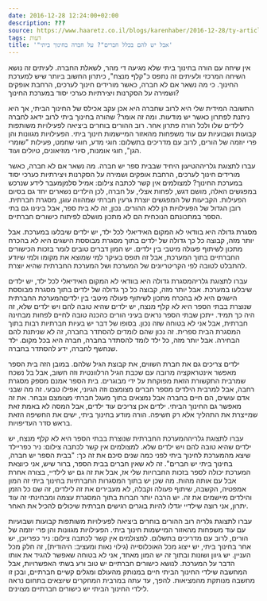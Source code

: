 ```yaml
---
date: 2016-12-28 12:24:00+02:00
description: ???
source: https://www.haaretz.co.il/blogs/karenhaber/2016-12-28/ty-article/0000017f-f8dd-ddde-abff-fcfde0ff0000
tags: דעות
title: '"אבל יש להם בכלל חברים"? על חברה בחינוך ביתי'
---
```


אין שיחה עם הורה בחינוך ביתי שלא מגיעה די מהר, לשאלת החברה. לעיתים זה נושא השיחה המרכזי ולעיתים זה נתפס כ"קלף מנצח", כיתרון החשוב ביותר שיש למערכת החינוך. כי מה נשאר אם לא חברה, כאשר מורידים חינוך לערכים, הרחבת אופקים ושמירה על הסקרנות ויצירתיות כערכי יסוד במערכת החינוך?

התשובה המידית שלי היא לרוב שחברה היא אכן עקב אכילס של החינוך הביתי, אך היא ניתנת לפתרון כאשר יש מודעות. ומה זה אומר? שהורה בחינוך ביתי לרוב ידאג לחברה לילדים שלו ולכל הורה פתרון אחר. רוב ההורים בוחרים ביציאה לפעילויות משותפות קבועות ושבועיות עם עוד משפחות מהאזור המיישמות חינוך ביתי. הפעילויות מגוונות והן פרי יוזמה של הורים, לרוב עם מדריכים בתשלום: חוגי מדע, חוגי שחמט, פעילות "שומרי הגן", חוגי אומנות, סיורי מוזיאונים, טיולים ועוד.

 עברו לתצוגת גלריההטיעון היחיד שבבית ספר יש חברה. מה נשאר אם לא חברה, כאשר מורידים חינוך לערכים, הרחבת אופקים ושמירה על הסקרנות ויצירתיות כערכי יסוד במערכת החינוך? למצולמים אין קשר לכתבה צילום: אמיל סלמןמעבר לידע שנרכש במפגשים האלה, מושם דגש, לפחות אצלי, על חברה, לכן הילדים נשארים יחד גם בסיום הפעילות. הקביעות של המפגשים יוצרת גרעין חברתי שמהווה עוגן, מסגרת חברתית. רובן הגדול של הפעילויות הן ללא ההורים. נכון, זה לא בית ספר, אבל בינינו גם בתי הספר במתכונתם הנוכחית הם לא מתכון מושלם לפיתוח כישורים חברתיים.

מסגרת גדולה היא בוודאי לא המקום האידיאלי לכל ילד, יש ילדים שיבלעו במערכת. אבל יותר מזה, קבוצה כל כך גדולה של ילדים בתוך מסגרת מבוססת הישגים היא לא בהכרח מתכון לשיתוף פעולה מיטבי בין ילדים. יש המון דברים טובים לומר בזכות הכישורים החברתיים בתוך המערכת, אבל זה תופס בעיקר למי שמוצא את מקומו ולמי שיודע להתבלט לטובה לפי הקריטריונים של המערכת ושל המערכת החברתית שהיא יוצרת.

 עברו לתצוגת גלריהמסגרת גדולה היא בוודאי לא המקום האידיאלי לכל ילד, יש ילדים שיבלעו במערכת. אבל יותר מזה, קבוצה כל כך גדולה של ילדים בתוך מסגרת מבוססת הישגים היא לא בהכרח מתכון לשיתוף פעולה מיטבי בין ילדיםהמערכת החברתית שנוצרת בבתי הספר היא לא קלף מנצח, יש ילדים שהיא טובה להם ויש ילדים שלא, זה היה כך תמיד. ייתכן שבתי הספר נראים בעיני הורים כהכנה טובה לחיים לפחות מבחינה חברתית, אבל אני לא בטוחה שזה נכון. בסופו של דבר יש בעיות חברתיות רבות בתוך המסגרת הבית ספרית. זה נכון שהם לומדים להסתדר בחברה, זה לא שניתנת להם הבחירה. אבל יותר מזה, כל ילד לומד להסתדר בחברה, חברה היא בכל מקום. ילד שנחשף לחברה, ידע להסתדר בחברה.

ילדים צריכים גם את חברת השווים, את קבוצת הגיל שלהם. במובן הזה בית הספר מאפשר אינטראקציה מרובה עם שכבת הגיל הרלוונטית וזה חשוב, אבל בל נשכח שמרבית התקשורת הזאת מפוקחת על ידי מבוגרים. בית הספר אמנם מספק מסגרת רחבה, אבל למרבית הילדים מספר חברים מצומצם וזה הגיוני, אפילו טבעי. זה מה שבני אדם עושים, הם חיים בחברה אבל נמצאים בתוך מעגל חברתי מצומצם ונבחר. את זה מאפשר גם החינוך הביתי. ילדים אכן צריכים עוד ילדים, אבל המסה לא באמת זאת שמייצרת את התהליך אלא רק חשיפה. הורה מודע בחינוך ביתי, ישים את החשיפה הזאת בראש סדר העדיפויות.

 עברו לתצוגת גלריההמערכת החברתית שנוצרת בבתי הספר היא לא קלף מנצח, יש ילדים שהיא טובה להם ויש ילדים שלא. למצולמים אין קשר לכתבה צילום: ניר כפריילד שיצא מהמערכת לחינוך ביתי לפני כמה שנים סיכם את זה כך: "בבית הספר יש חברה, בחינוך ביתי יש חברים". זה לא שאין חברים בבית הספר, ברור שיש, אני כיוצאת המערכת יכולה לספר בזכות החברויות שלי אז, אבל את זה גם יש לילדיי, בצורה אחרת אבל עם אותה מהות. מה שכן יש בתוך המסגרות החברתיות בחינוך ביתי זה המון אמפטיה, הקשבה, שיתוף פעולה וקבלה, לא מעבירים את זה לילדים, זה שם כל הזמן והילדים מיישמים את זה. יש הרבה יותר חברות בתוך המסגרת עצמה ומבחינתי זה עוד יתרון, אני רוצה שילדיי יגדלו להיות בוגרים רגישים חברתית שיכולים להכיל את האחר.

 עברו לתצוגת גלריה רוב ההורים בוחרים ביציאה לפעילויות משותפות קבועות ושבועיות עם עוד משפחות מהאזור המיישמות חינוך ביתי. הפעילויות מגוונות והן פרי יוזמה של הורים, לרוב עם מדריכים בתשלום. למצולמים אין קשר לכתבה צילום: ניר כפריוכן, יש אחר בחינוך ביתי, יש ייצוג מכל האוכלוסייה (גילוי נאות ומעציב: היהודית), זה חלק מכל העניין. יש גיוון ושונות ובתוך זה יש המון מאחד, אני לא בטוחה שאפשר להגיד את אותו הדבר על המערכת. לנושא כישורים חברתיים יש טוב ורע בשתי האפשרויות, אבל המחשבה שילדי החינוך הביתי חיים במנותק מהעולם ומגלים קשיים חברתיים, ובכן זו מחשבה מנותקת מהמציאות. להפך, עד עתה במרבית המחקרים שיוצאים בתחום נראה לילדי החינוך הביתי יש כישורים חברתיים מצוינים.